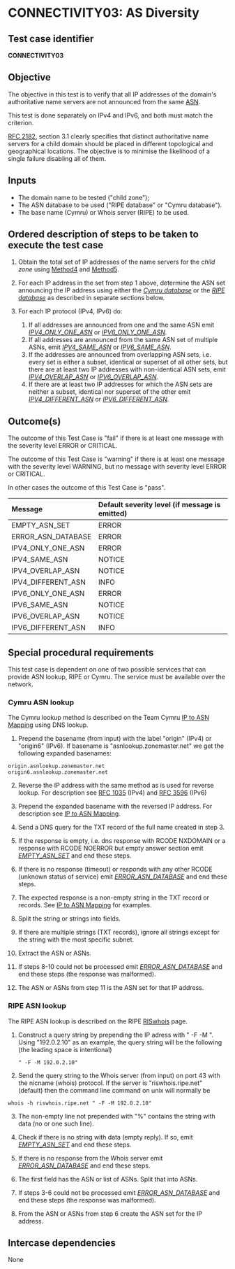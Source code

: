 # CONNECTIVITY03: AS Diversity

## Test case identifier

**CONNECTIVITY03**

## Objective

The objective in this test is to verify that all IP addresses of the domain's
authoritative name servers are not announced from the same [ASN]. 

This test is done separately on IPv4 and IPv6, and both must match the criterion.

[RFC 2182], section 3.1 clearly specifies that distinct authoritative name 
servers for a child domain should be placed in different topological and 
geographical locations. The objective is to minimise the likelihood of a single 
failure disabling all of them. 


## Inputs

* The domain name to be tested ("child zone");
* The ASN database to be used ("RIPE database" or "Cymru database").
* The base name (Cymru) or Whois server (RIPE) to be used.


## Ordered description of steps to be taken to execute the test case

1. Obtain the total set of IP addresses of the name servers for the 
   *child zone* using [Method4] and [Method5].

2. For each IP address in the set from step 1 above, determine the ASN set
   announcing the IP address using either the *[Cymru database]* or the 
   *[RIPE database]* as described in separate sections below. 

3. For each IP protocol (IPv4, IPv6) do:
   1. If all addresses are announced from one and the same ASN emit
      *[IPV4_ONLY_ONE_ASN]* or *[IPV6_ONLY_ONE_ASN]*.
   2. If all addresses are announced from the same ASN set of multiple 
      ASNs, emit *[IPV4_SAME_ASN]* or *[IPV6_SAME_ASN]*.
   3. If the addresses are announced from overlapping ASN sets, i.e. 
      every set is either a subset, identical or superset of all other sets, 
      but there are at least two IP addresses with non-identical ASN sets,
      emit *[IPV4_OVERLAP_ASN]* or *[IPV6_OVERLAP_ASN]*.
   4. If there are at least two IP addresses for which the ASN sets are 
      neither a subset, identical nor superset of the other emit
      *[IPV4_DIFFERENT_ASN]* or *[IPV6_DIFFERENT_ASN]*.


## Outcome(s)

The outcome of this Test Case is "fail" if there is at least one 
message with the severity level ERROR or CRITICAL.

The outcome of this Test Case is "warning" if there is at least 
one message with the severity level WARNING, but no message with 
severity level ERROR or CRITICAL.

In other cases the outcome of this Test Case is "pass".

Message            |Default severity level (if message is emitted)
:------------------|:------------
EMPTY_ASN_SET      |ERROR        
ERROR_ASN_DATABASE |ERROR        
IPV4_ONLY_ONE_ASN  |ERROR        
IPV4_SAME_ASN      |NOTICE       
IPV4_OVERLAP_ASN   |NOTICE       
IPV4_DIFFERENT_ASN |INFO         
IPV6_ONLY_ONE_ASN  |ERROR        
IPV6_SAME_ASN      |NOTICE       
IPV6_OVERLAP_ASN   |NOTICE       
IPV6_DIFFERENT_ASN |INFO         


## Special procedural requirements

This test case is dependent on one of two possible services that can provide
ASN lookup, RIPE or Cymru. The service must be available over the network.


### Cymru ASN lookup

The Cymru lookup method is described on the Team Cymru [IP to ASN Mapping]
using DNS lookup.

1. Prepend the basename (from input) with the label "origin" (IPv4) or 
   "origin6" (IPv6). If basename is "asnlookup.zonemaster.net" we get 
   the following expanded basenames:
   
```
origin.asnlookup.zonemaster.net
origin6.asnlookup.zonemaster.net
```

2. Reverse the IP address with the same method as is used for
   reverse lookup. For description see [RFC 1035] (IPv4) and 
   [RFC 3596] (IPv6)
 
3. Prepend the expanded basename with the reversed IP address. For
   description see [IP to ASN Mapping].

4. Send a DNS query for the TXT record of the full name created in step 3.

5. If the response is empty, i.e. dns response with RCODE NXDOMAIN
   or a response with RCODE NOERROR but empty answer section emit
   *[EMPTY_ASN_SET]* and end these steps.

6. If there is no response (timeout) or responds with any other 
   RCODE (unknown status of service) emit *[ERROR_ASN_DATABASE]* and 
   end these steps.

8. The expected response is a non-empty string in the TXT record or 
   records. See [IP to ASN Mapping] for examples.

9. Split the string or strings into fields.

10. If there are multiple strings (TXT records), ignore all strings
    except for the string with the most specific subnet.

11. Extract the ASN or ASNs.

12. If steps 8-10 could not be processed emit *[ERROR_ASN_DATABASE]*
    and end these steps (the response was malformed).

13. The ASN or ASNs from step 11 is the ASN set for that IP address.


### RIPE ASN lookup

The RIPE ASN lookup is described on the RIPE [RISwhois] page.

1. Construct a query string by prepending the IP adress with
   " -F -M ". Using "192.0.2.10" as an example, the query string will
   be the following (the leading space is intentional)
   
   ```
   " -F -M 192.0.2.10" 
   ```
   
2. Send the query string to the Whois server (from input) on port
   43 with the nicname (whois) protocol. If the server is 
   "riswhois.ripe.net" (default) then the command line command on
   unix will normally be

```
whois -h riswhois.ripe.net " -F -M 192.0.2.10"
```

3. The non-empty line not prepended with "%" contains the string
   with data (no or one such line).

4. Check if there is no string with data (empty reply). If so, 
   emit *[EMPTY_ASN_SET]* and end these steps.

5. If there is no response from the Whois server emit 
   *[ERROR_ASN_DATABASE]* and end these steps.

6. The first field has the ASN or list of ASNs. Split that into ASNs.

7. If steps 3-6 could not be processed emit *[ERROR_ASN_DATABASE]*
   and end these steps (the response was malformed).

8. From the ASN or ASNs from step 6 create the ASN set for the IP
   address.


## Intercase dependencies

None

[RFC 2182]: https://tools.ietf.org/html/rfc2182

[ASN]:      https://tools.ietf.org/html/rfc1930

[RFC 1035]: https://tools.ietf.org/html/rfc1035

[RFC 3596]: https://tools.ietf.org/html/rfc3596

[IP to ASN Mapping]: https://team-cymru.org/IP-ASN-mapping.html#dns

[RISwhois]: http://www.ripe.net/ris/riswhois.html

[Method2]:  ../Methods.md#method-2-obtain-glue-name-records-from-parent

[Method3]:  ../Methods.md#method-3-obtain-name-servers-from-child

[Method4]:  ../Methods.md#method-4-obtain-glue-address-records-from-parent

[Method5]:  ../Methods.md#method-5-obtain-the-name-server-address-records-from-child

[EMPTY_ASN_SET]: #outcomes 

[ERROR_ASN_DATABASE]: #outcomes 

[IPV4_ONLY_ONE_ASN]: #outcomes 

[IPV4_SAME_ASN]: #outcomes 

[IPV4_OVERLAP_ASN]: #outcomes 

[IPV4_DIFFERENT_ASN]: #outcomes 

[IPV6_ONLY_ONE_ASN]: #outcomes 

[IPV6_SAME_ASN]: #outcomes 

[IPV6_OVERLAP_ASN]: #outcomes 

[IPV6_DIFFERENT_ASN]: #outcomes 

[RIPE database]: #ripe-asn-lookup

[Cymru database]: #cymru-asn-lookup

